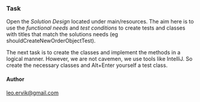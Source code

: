 ### Task ###

Open the _Solution Design_ located under main/resources. The aim here is to 
use the _functional needs_ and _test conditions_ to create tests and classes
with titles that match the solutions needs (eg shouldCreateNewOrderObjectTest).

The next task is to create the classes and implement the methods in a logical
manner. However, we are not cavemen, we use tools like IntelliJ.
So create the necessary classes and Alt+Enter yourself a test class.

#### Author ####

leo.ervik@gmail.com